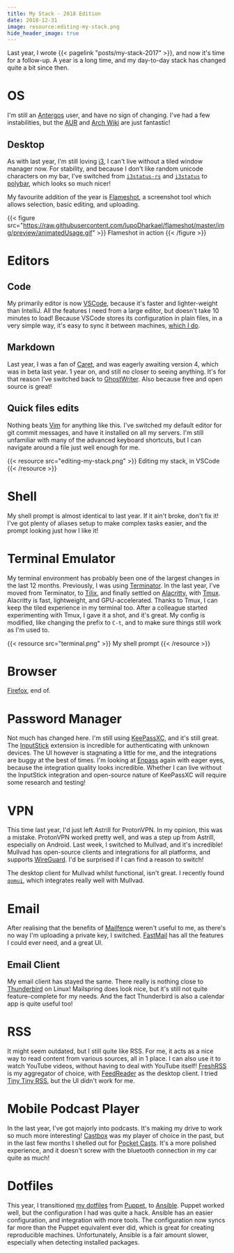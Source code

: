 ```yaml
---
title: My Stack - 2018 Edition
date: 2018-12-31
image: resource:editing-my-stack.png
hide_header_image: true
---
```


Last year, I wrote {{< pagelink "posts/my-stack-2017" >}}, and now it's time for a follow-up. A year is a long time, and my day-to-day stack has changed quite a bit since then.

# OS

I'm still an [Antergos](https://antergos.com/) user, and have no sign of changing. I've had a few instabilities, but the [AUR](https://aur.archlinux.org/) and [Arch Wiki](https://wiki.archlinux.org/) are just fantastic!

## Desktop

As with last year, I'm still loving [i3](https://i3wm.org/), I can't live without a tiled window manager now. For stability, and because I don't like random unicode characters on my bar, I've switched from [`i3status-rs`](https://github.com/greshake/i3status-rust) and [`i3status`](https://github.com/i3/i3status) to [polybar](https://polybar.github.io/), which looks so much nicer!

My favourite addition of the year is [Flameshot](https://github.com/lupoDharkael/flameshot), a screenshot tool which allows selection, basic editing, and uploading.

{{< figure src="https://raw.githubusercontent.com/lupoDharkael/flameshot/master/img/preview/animatedUsage.gif" >}}
Flameshot in action
{{< /figure >}}

# Editors
## Code
My primarily editor is now [VSCode](https://code.visualstudio.com/), because it's faster and lighter-weight than IntelliJ. All the features I need from a large editor, but doesn't take 10 minutes to load! Because VSCode stores its configuration in plain files, in a very simple way, it's easy to sync it between machines, [which I do](https://github.com/RealOrangeOne/dotfiles/blob/master/tasks/vscode.yml).

## Markdown
Last year, I was a fan of [Caret](https://caret.io/), and was eagerly awaiting version 4, which was in beta last year. 1 year on, and still no closer to seeing anything. It's for that reason I've switched back to [GhostWriter](https://github.com/wereturtle/ghostwriter/). Also because free and open source is great!

## Quick files edits
Nothing beats [Vim](http://www.vim.org/) for anything like this. I've switched my default editor for git commit messages, and have it installed on all my servers. I'm still unfamiliar with many of the advanced keyboard shortcuts, but I can navigate around a file just well enough for me.

{{< resource src="editing-my-stack.png" >}}
Editing my stack, in VSCode
{{< /resource >}}

# Shell
My shell prompt is almost identical to last year. If it ain't broke, don't fix it! I've got plenty of aliases setup to make complex tasks easier, and the prompt looking just how I like it!

# Terminal Emulator
My terminal environment has probably been one of the largest changes in the last 12 months. Previously, I was using [Terminator](https://gnometerminator.blogspot.co.uk/p/introduction.html). In the last year, I've moved from Terminator, to [Tilix](https://gnunn1.github.io/tilix-web/), and finally settled on [Alacritty](https://github.com/jwilm/alacritty), with [Tmux](https://github.com/tmux/tmux). Alacritty is fast, lightweight, and GPU-accelerated. Thanks to Tmux, I can keep the tiled experience in my terminal too. After a colleague started experimenting with Tmux, I gave it a shot, and it's great. My config is modified, like changing the prefix to `C-t`, and to make sure things still work as I'm used to.

{{< resource src="terminal.png" >}}
My shell prompt
{{< /resource >}}

# Browser
[Firefox](https://www.mozilla.org/en-GB/firefox/new/), end of.

# Password Manager
Not much has changed here. I'm still using [KeePassXC](https://keepassxc.org/), and it's still great. The [InputStick](http://inputstick.com/) extension is incredible for authenticating with unknown devices. The UI however is stagnating a little for me, and the integrations are buggy at the best of times. I'm looking at [Enpass](https://www.enpass.io/) again with eager eyes, because the integration quality looks incredible. Whether I can live without the InputStick integration and open-source nature of KeePassXC will require some research and testing!

# VPN
This time last year, I'd just left Astrill for ProtonVPN. In my opinion, this was a mistake. ProtonVPN worked pretty well, and was a step up from Astrill, especially on Android. Last week, I switched to Mullvad, and it's incredible! Mullvad has open-source clients and integrations for all platforms, and supports [WireGuard](https://www.wireguard.com/). I'd be surprised if I can find a reason to switch!

The desktop client for Mullvad whilst functional, isn't great. I recently found [`qomui`](https://github.com/corrad1nho/qomui), which integrates really well with Mullvad.

# Email

After realising that the benefits of [Mailfence](https://mailfence.com/) weren't useful to me, as there's no way I'm uploading a private key, I switched. [FastMail](https://www.fastmail.com/) has all the features I could ever need, and a great UI.

## Email Client
My email client has stayed the same. There really is nothing close to [Thunderbird](https://www.thunderbird.net/en-GB/) on Linux! Mailspring does look nice, but it's still not quite feature-complete for my needs. And the fact Thunderbird is also a calendar app is quite useful too!

# RSS
It might seem outdated, but I still quite like RSS. For me, it acts as a nice way to read content from various sources, all in 1 place. I can also use it to watch YouTube videos, without having to deal with YouTube itself! [FreshRSS](https://www.freshrss.org/) is my aggregator of choice, with [FeedReader](https://jangernert.github.io/FeedReader/) as the desktop client. I tried [Tiny Tiny RSS](https://tt-rss.org/), but the UI didn't work for me.

# Mobile Podcast Player

In the last year, I've got majorly into podcasts. It's making my drive to work so much more interesting! [Castbox](https://castbox.fm/) was my player of choice in the past, but in the last few months I shelled out for [Pocket Casts](https://www.pocketcasts.com/). It's a more polished experience, and it doesn't screw with the bluetooth connection in my car quite as much!

# Dotfiles

This year, I transitioned [my dotfiles](https://github.com/realorangeone/dotfiles) from [Puppet](https://puppet.com/products/open-source-projects), to [Ansible](https://docs.ansible.com/ansible/latest/index.html). Puppet worked well, but the configuration I had was quite a hack. Ansible has an easier configuration, and integration with more tools. The configuration now syncs far more than the Puppet equivalent ever did, which is great for creating reproducible machines. Unfortunately, Ansible is a fair amount slower, especially when detecting installed packages.
